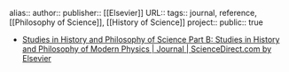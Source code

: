 alias::
author::
publisher:: [[Elsevier]] 
URL:: 
tags:: journal, reference, [[Philosophy of Science]], [[History of Science]] 
project:: 
public:: true
- [Studies in History and Philosophy of Science Part B: Studies in History and Philosophy of Modern Physics | Journal | ScienceDirect.com by Elsevier](https://www.sciencedirect.com/journal/studies-in-history-and-philosophy-of-science-part-b-studies-in-history-and-philosophy-of-modern-physics)